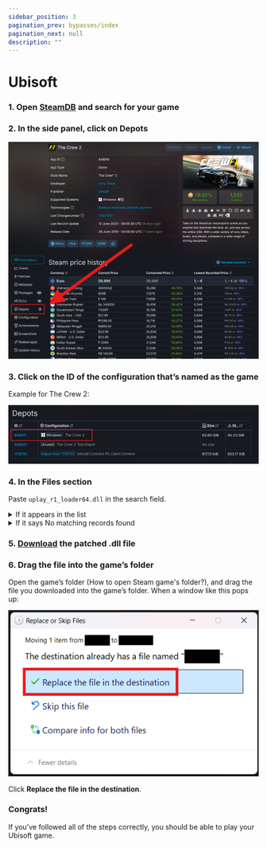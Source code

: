 ```yaml
---
sidebar_position: 3
pagination_prev: bypasses/index
pagination_next: null
description: ""
---
```


# Ubisoft

### 1. Open [SteamDB](https://steamdb.info) and search for your game

### 2. In the side panel, click on Depots
![](images/ec511dbf-7a11-4a7f-a7fd-6340a12e7fa9.png)

### 3. Click on the ID of the configuration that’s named as the game
Example for The Crew 2:

![](images/cfb54567-6acf-4896-b242-ea065956fded.png)

### 4. In the Files section
Paste `uplay_r1_loader64.dll` in the search field.

<details>
<summary>If it appears in the list</summary>
Like so:
![](images/c02c5cd7-db96-443e-abbd-f4916db7a203.png)
**Good news!** You can continue following the steps.
</details>
<details>
<summary>If it says No matching records found</summary>
Sadly, the bypass won’t work for your game.
</details>

### 5. [Download](https://files.catbox.moe/bidh37.zip) the patched .dll file

### 6. Drag the file into the game’s folder
Open the game’s folder (How to open Steam game's folder?), and drag the file you downloaded into the game’s folder. When a window like this pops up:

![](images/c3956f7a-c018-448b-9e02-973d28ed04c0-1.png)

Click **Replace the file in the destination**.

### Congrats!
If you’ve followed all of the steps correctly, you should be able to play your Ubisoft game.